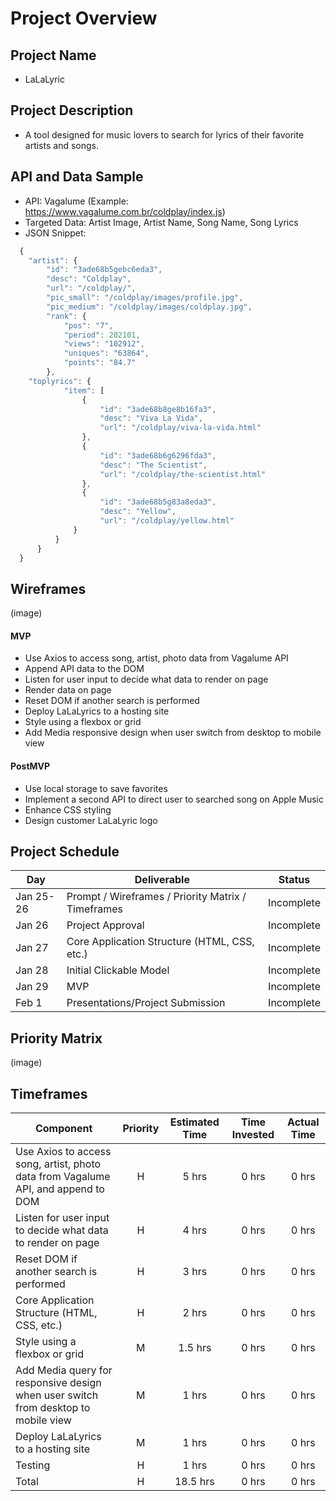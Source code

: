 # Project Overview

## Project Name

- LaLaLyric


## Project Description

- A tool designed for music lovers to search for lyrics of their favorite artists and songs.


## API and Data Sample
- API: Vagalume (Example: https://www.vagalume.com.br/coldplay/index.js)
- Targeted Data: Artist Image, Artist Name, Song Name, Song Lyrics
- JSON Snippet:
```javascript
  {
    "artist": {
        "id": "3ade68b5gebc6eda3",
        "desc": "Coldplay",
        "url": "/coldplay/",
        "pic_small": "/coldplay/images/profile.jpg",
        "pic_medium": "/coldplay/images/coldplay.jpg",
        "rank": {
            "pos": "7",
            "period": 202101,
            "views": "102912",
            "uniques": "63864",
            "points": "84.7"
        },
    "toplyrics": {
            "item": [
                {
                    "id": "3ade68b8ge8b16fa3",
                    "desc": "Viva La Vida",
                    "url": "/coldplay/viva-la-vida.html"
                },
                {
                    "id": "3ade68b6g6296fda3",
                    "desc": "The Scientist",
                    "url": "/coldplay/the-scientist.html"
                },
                {
                    "id": "3ade68b5g83a8eda3",
                    "desc": "Yellow",
                    "url": "/coldplay/yellow.html"
              }
          }
      }
  }
```

## Wireframes

(image)



#### MVP 

- Use Axios to access song, artist, photo data from Vagalume API
- Append API data to the DOM
- Listen for user input to decide what data to render on page
- Render data on page
- Reset DOM if another search is performed
- Deploy LaLaLyrics to a hosting site
- Style using a flexbox or grid
- Add Media responsive design when user switch from desktop to mobile view


#### PostMVP  

- Use local storage to save favorites
- Implement a second API to direct user to searched song on Apple Music
- Enhance CSS styling
- Design customer LaLaLyric logo

## Project Schedule

|  Day | Deliverable | Status
|---|---| ---|
|Jan 25-26| Prompt / Wireframes / Priority Matrix / Timeframes | Incomplete
|Jan 26| Project Approval | Incomplete
|Jan 27| Core Application Structure (HTML, CSS, etc.) | Incomplete
|Jan 28| Initial Clickable Model  | Incomplete
|Jan 29| MVP | Incomplete
|Feb 1| Presentations/Project Submission | Incomplete

## Priority Matrix

(image)


## Timeframes

| Component | Priority | Estimated Time | Time Invested | Actual Time |
| --- | :---: |  :---: | :---: | :---: |
| Use Axios to access song, artist, photo data from Vagalume API, and append to DOM | H | 5 hrs| 0 hrs | 0 hrs |
| Listen for user input to decide what data to render on page | H | 4 hrs| 0 hrs | 0 hrs |
| Reset DOM if another search is performed | H | 3 hrs| 0 hrs | 0 hrs |
| Core Application Structure (HTML, CSS, etc.) | H | 2 hrs| 0 hrs | 0 hrs |
| Style using a flexbox or grid | M | 1.5 hrs| 0 hrs | 0 hrs |
| Add Media query for responsive design when user switch from desktop to mobile view | M | 1 hrs| 0 hrs | 0 hrs |
| Deploy LaLaLyrics to a hosting site | M | 1 hrs| 0 hrs | 0 hrs |
| Testing | H | 1 hrs| 0 hrs | 0 hrs |
| Total | H | 18.5 hrs| 0 hrs | 0 hrs |

